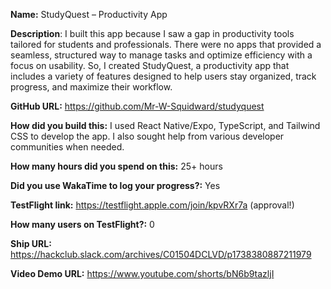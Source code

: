 **Name:** StudyQuest – Productivity App

**Description**: I built this app because I saw a gap in productivity tools tailored for students and professionals. There were no apps that provided a seamless, structured way to manage tasks and optimize efficiency with a focus on usability. So, I created StudyQuest, a productivity app that includes a variety of features designed to help users stay organized, track progress, and maximize their workflow.

**GitHub URL:** https://github.com/Mr-W-Squidward/studyquest

**How did you build this:** I used React Native/Expo, TypeScript, and Tailwind CSS to develop the app. I also sought help from various developer communities when needed.

**How many hours did you spend on this:** 25+ hours

**Did you use WakaTime to log your progress?:** Yes

**TestFlight link:** https://testflight.apple.com/join/kpvRXr7a (approval!)

**How many users on TestFlight?:** 0

**Ship URL:** https://hackclub.slack.com/archives/C01504DCLVD/p1738380887211979

**Video Demo URL:** https://www.youtube.com/shorts/bN6b9tazljI